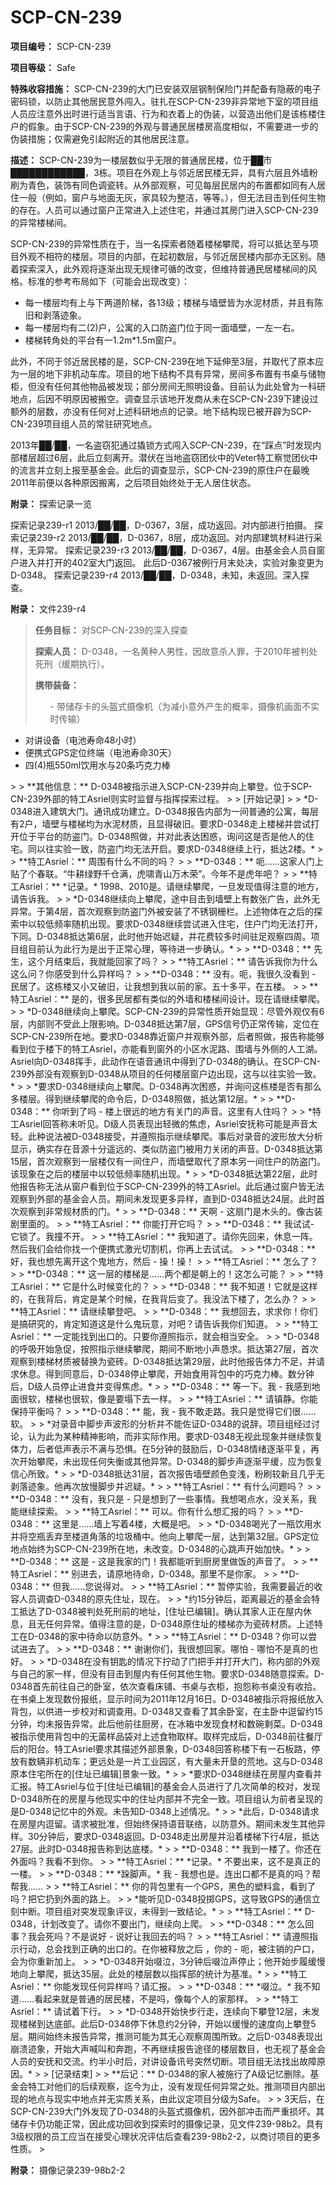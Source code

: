 # SCP-CN-239


**项目编号：**  SCP-CN-239

**项目等级：**  Safe

**特殊收容措施：**  SCP-CN-239的大门已安装双层钢制保险门并配备有隐蔽的电子密码锁，以防止其他居民意外闯入。驻扎在SCP-CN-239非异常地下室的项目组人员应注意外出时进行适当言语、行为和衣着上的伪装，以营造出他们是该栋楼住户的假象。由于SCP-CN-239的外观与普通民居楼房高度相似，不需要进一步的伪装措施；仅需避免引起附近的其他居民注意。

**描述：**  SCP-CN-239为一楼层数似乎无限的普通居民楼，位于██市████████████，3栋。项目在外观上与邻近居民楼无异，具有六层且外墙粉刷为青色，装饰有同色调瓷转。从外部观察，可见每层民居内的布置都如同有人居住一般（例如，窗户与地面无灰，家具较为整洁，等等。），但无法目击到任何生物的存在。人员可以通过窗户正常进入上述住宅，并通过其房门进入SCP-CN-239的异常楼梯间。

SCP-CN-239的异常性质在于，当一名探索者随着楼梯攀爬，将可以抵达至与项目外观不相符的楼层。项目的内部，在起初数层，与邻近居民楼内部亦无区别。随着探索深入，此外观将逐渐出现无规律可循的改变，但维持普通民居楼梯间的风格。标准的参考布局如下（可能会出现改变）：

- 每一楼层均有上与下两道阶梯，各13级；楼梯与墙壁皆为水泥材质，并且有陈旧和剥落迹象。
- 每一楼层均有二(2)户，公寓的入口防盗门位于同一面墙壁，一左一右。
- 楼梯转角处的平台有一1.2m*1.5m窗户。

此外，不同于邻近居民楼的是，SCP-CN-239在地下延伸至3层，并取代了原本应为一层的地下非机动车库。项目的地下结构不具有异常，房间多布置有书桌与储物柜，但没有任何其他物品被发现；部分房间无照明设备。目前认为此处曾为一科研地点，后因不明原因被搬空。调查显示该地开发商从未在SCP-CN-239下建设过额外的层数，亦没有任何对上述科研地点的记录。地下结构现已被开辟为SCP-CN-239项目组人员的常驻研究地点。

2013年██/██，一名盗窃犯通过撬锁方式闯入SCP-CN-239，在“踩点”时发现内部楼层超过6层，此后立刻离开。潜伏在当地盗窃团伙中的Veter特工察觉团伙中的流言并立刻上报至基金会。此后的调查显示，SCP-CN-239的原住户在最晚2011年前便以各种原因搬离，之后项目始终处于无人居住状态。

**附录：**  探索记录一览

探索记录239-r1 2013/██/██，D-0367，3层，成功返回。对内部进行拍摄。
探索记录239-r2 2013/██/██，D-0367，8层，成功返回。对内部建筑材料进行采样，无异常。
探索记录239-r3 2013/██/██，D-0367，4层。由基金会人员自窗户进入并打开的402室大门返回。
此后D-0367被例行月末处决，实验对象变更为D-0348。
探索记录239-r4 2013/██/██，D-0348，未知，未返回。深入探查。

**附录：**  文件239-r4


> **任务目标：** 对SCP-CN-239的深入探查
> 
> **探索人员：** D-0348，一名黄种人男性，因故意杀人罪，于2010年被判处死刑（缓期执行）。
> 
> **携带装备：** 
> 
> <ul>- &#24102;&#20648;&#23384;&#21345;&#30340;&#22836;&#30420;&#24335;&#25668;&#20687;&#26426;&#65288;&#20026;&#20943;&#23567;&#24847;&#22806;&#20135;&#29983;&#30340;&#27010;&#29575;&#65292;&#25668;&#20687;&#26426;&#30011;&#38754;&#19981;&#23454;&#26102;&#20256;&#36755;&#65289;
- &#23545;&#35762;&#35774;&#22791;&#65288;&#30005;&#27744;&#23551;&#21629;48&#23567;&#26102;&#65289;
- &#20415;&#25658;&#24335;GPS&#23450;&#20301;&#32456;&#31471;&#65288;&#30005;&#27744;&#23551;&#21629;30&#22825;&#65289;
- &#22235;(4)&#29942;550ml&#39278;&#29992;&#27700;&#19982;20&#26465;&#24039;&#20811;&#21147;&#26834;
</ul>> 
> **其他信息：** D-0348被指示进入SCP-CN-239并向上攀登。位于SCP-CN-239外部的特工Asriel则实时监督与指挥探索过程。
> 
> [开始记录]
> 
> *D-0348进入建筑大门。通讯成功建立。D-0348报告内部为一间普通的公寓，每层有2户，墙壁与楼梯均为水泥材质，且显得破旧。要求D-0348走上楼梯并尝试打开位于平台的防盗门。D-0348照做，并对此表达困惑，询问这是否是他人的住宅。同以往实验一致，防盗门均无法开启。要求D-0348继续上行，抵达2楼。* 
> 
> **特工Asriel：** 周围有什么不同的吗？
> 
> **D-0348：** 呃……这家人门上贴了个春联。“牛耕绿野千仓满，虎啸青山万木荣”。今年不是虎年吧？
> 
> **特工Asriel：** *记录。* 1998、2010是。请继续攀爬，一旦发现值得注意的地方，请告诉我。
> 
> *D-0348继续向上攀爬，途中目击到墙壁上有数张广告，此外无异常。于第4层，首次观察到防盗门外被安装了不锈钢栅栏。上述物体在之后的探索中以较低频率随机出现。要求D-0348继续尝试进入住宅，住户门均无法打开，下同。D-0348抵达第6层，此时他开始迟疑，并花费较多时间驻足观察四周。项目组目前认为此行为是出于正常心理，等待进一步确认。* 
> 
> **D-0348：** 先生，这个月结束后，我就能回家了吗？
> 
> **特工Asriel：** 请告诉我你为什么这么问？你感受到什么异样吗？
> 
> **D-0348：** 没有。呃，我很久没看到 - 民居了。这栋楼又小又破旧，让我想到我以前的家。五十多平，在五楼。
> 
> **特工Asriel：** 是的，很多民居都有类似的外墙和楼梯间设计。现在请继续攀爬。
> 
> *D-0348继续向上攀爬。SCP-CN-239的异常性质开始显现：尽管外观仅有6层，内部则不受此上限影响。D-0348抵达第7层，GPS信号仍正常传输，定位在SCP-CN-239所在地。要求D-0348靠近窗户并观察外部，后者照做，报告称能够看到位于楼下的特工Asriel，亦能看到窗外的小区水泥路、围墙与外侧的人工湖。Asriel向D-0348挥手，此动作在语音通讯中得到了D-0348的确认。在SCP-CN-239外部没有观察到D-0348从项目的任何楼层窗户边出现，这与以往实验一致。* 
> 
> *要求D-0348继续向上攀爬。D-0348再次困惑，并询问这栋楼是否有那么多楼层。得到继续攀爬的命令后，D-0348照做，抵达第12层。* 
> 
> **D-0348：** 你听到了吗 - 楼上很远的地方有关门的声音。这里有人住吗？
> 
> *特工Asriel回答称未听见。D级人员表现出轻微的焦虑，Asriel安抚称可能是声音太轻。此种说法被D-0348接受，并遵照指示继续攀爬。事后对录音的波形放大分析显示，确实存在音源十分遥远的、类似防盗门被用力关闭的声音。D-0348抵达第15层，首次观察到一层楼仅有一间住户，而墙壁取代了原本另一间住户的防盗门。该现象在之后的楼层中以较低频率随机出现。* 
> 
> *D-0348抵达第22层，此时他报告称无法从窗户看到位于SCP-CN-239外的特工Asriel。此后通过窗户皆无法观察到外部的基金会人员。期间未发现更多异样，直到D-0348抵达24层。此时首次观察到非常规材质的门。* 
> 
> **D-0348：** 天啊 - 这扇门是木头的。像古装剧里面的。
> 
> **特工Asriel：** 你能打开它吗？
> 
> **D-0348：** 我试试- 它锁了。我撞不开。
> 
> **特工Asriel：** 我知道了。请你先回来，休息一阵。然后我们会给你找一个便携式激光切割机，你再上去试试。
> 
> **D-0348：** 好，我也想先离开这个鬼地方，然后 - 操！操！
> 
> **特工Asriel：** 怎么了？
> 
> **D-0348：** 这一层的楼梯是……两个都是朝上的！这怎么可能？
> 
> **特工Asriel：** 它是什么时候变化的？
> 
> **D-0348：** 我不知道！它就是这样的，在我背后，肯定是某个时候，在我背后变了。我没法下楼了，怎么办？
> 
> **特工Asriel：** 请继续攀登吧。
> 
> **D-0348：** 我想回去，求求你！你们是搞研究的，肯定知道这是什么鬼玩意，对吧？请告诉我你们知道。
> 
> **特工Asriel：** 一定能找到出口的。只要你遵照指示，就会相当安全。
> 
> *D-0348的呼吸开始急促，按照指示继续攀爬，期间不断地小声恳求。抵达第27层，首次观察到楼梯材质被替换为瓷砖。D-0348抵达第29层，此时他报告体力不足，并请求休息。得到同意后，D-0348停止攀爬，开始食用背包中的巧克力棒。数分钟后，D级人员停止进食并变得焦虑。* 
> 
> **D-0348：** 等一下。我 - 我感到地面很软，楼梯也很软，像是要塌下去一样。
> 
> **特工Asriel：** 请镇静。你能保持平衡吗？
> 
> **D-0348：** 能，我 - 我不敢走路。我只是觉得它们很……软。
> 
> *对录音中脚步声波形的分析并不能佐证D-0348的说辞。项目组经过讨论，认为此为某种精神影响，而非实际作用。要求D-0348无视此现象并继续恢复体力，后者低声表示不满与恐惧。在5分钟的鼓励后，D-0348情绪逐渐平复，再次开始攀爬，未出现任何失衡或其他异常。D-0348的脚步声逐渐平缓，应为恢复信心所致。* 
> 
> *D-0348抵达31层，首次报告墙壁颜色变浅，粉刷较新且几乎无剥落迹象。他再次放慢脚步并迟疑。* 
> 
> **特工Asriel：** 有什么问题吗？
> 
> **D-0348：** 没有，我只是 - 只是想到了一些事情。我想喝点水，没关系，我能继续探索。
> 
> **特工Asriel：** 可以。你有什么想汇报的吗？
> 
> **D-0348：** 这里是……墙上写着4楼，大概是吧。
> 
> *D-0348喝光了一瓶饮用水并将空瓶丢弃至楼道角落的垃圾桶中。他向上攀爬一层，达到第32层。GPS定位地点始终为SCP-CN-239所在地，未改变。D-0348的心跳声开始加快。* 
> 
> **D-0348：** 这是 - 这是我家的门！我都能听到厨房里做饭的声音了。
> 
> **特工Asriel：** 别进去，请原地待命，D-0348。那里不是你家。
> 
> **D-0348：** 但我……您说得对。
> 
> **特工Asriel：** 暂停实验，我需要最近的收容人员调查D-0348的原先住址，现在。
> 
> *约15分钟后，距离最近的基金会特工抵达了D-0348被判处死刑前的地址，[住址已编辑]。确认其家人正在屋内休息，且无任何异常。值得注意的是，D-0348原住址的楼梯亦为瓷砖材质。上述特工在D-0348的家中待命以防意外。* 
> 
> **特工Asriel：** D-0348？你可以尝试进去了。
> 
> **D-0348：** 谢谢你们，我很想回家。哪怕 - 哪怕不是真的也好。
> 
> *D-0348在没有钥匙的情况下拧动了门把手并打开大门，称内部的外观与自己的家一样，但没有目击到屋内有任何其他生物。要求D-0348随意探索。D-0348首先前往自己的卧室，依次查看床铺、书桌与衣柜，抱怨称书桌没有收拾。在书桌上发现数份报纸，显示时间为2011年12月16日。D-0348被指示将报纸放入背包，以供进一步校对和调查用。D-0348又查看了其余卧室，在主卧中逗留约15分钟，均未报告异常。此后他前往厨房，在冰箱中发现食材和数碗剩菜。D-0348被指示使用背包中的无菌样品袋对上述食物取样。取样完成后，D-0348前往餐厅后的阳台。特工Asriel要求其描述外部景象，D-0348回答称楼下有一石板路，停放有数辆非机动车；更远处是一片工业园区，有大量未开垦的荒地。这与D-0348原本住宅所在的[住址已编辑]景象一致。* 
> 
> *要求D-0348继续在房屋内查看并汇报。特工Asriel与位于[住址已编辑]的基金会人员进行了几次简单的校对，发现D-0348所在的房屋与他现实中的住址内部并不完全一致。项目组认为前者呈现的是D-0348记忆中的外观。未告知D-0348上述情况。* 
> 
> *此后，D-0348请求在房屋内逗留。请求被批准，但始终保持语音联络，以防意外。期间未发生其他异样。30分钟后，要求D-0348返回。D-0348走出房屋并沿着楼梯下行4层，抵达27层。此时D-0348报告称到达底楼。* 
> 
> **D-0348：** 我到一楼了。你还在外面吗？我看不到你。
> 
> **特工Asriel：** *记录。* 不要出来，这不是真正的一楼。
> 
> **D-0348：** *跺脚声。* 我 - 我想也是。连出口都不是真的吗？帮帮我……
> 
> **特工Asriel：** 你的背包里有一个GPS，黑色的塑料盒，看到了吗？把它扔到外面的路上。
> 
> *能听见D-0348投掷GPS，这导致GPS的通信立刻中断。项目组对突发现象评议，未得到一致结论。* 
> 
> **特工Asriel：** D-0348，计划改变了。请你不要出门，继续向上爬。
> 
> **D-0348：** 怎么回事？我会死吗？不是说好 - 说好让我回去的吗？
> 
> **特工Asriel：** 请遵照指示行动，总会找到正确的出口的。在你被释放之后 ，你的 - 呃，被注销的户口，会为你重新加上。
> 
> *D-0348开始啜泣，3分钟后啜泣声停止；他开始步履缓慢地向上攀爬，抵达35层。此处的楼层数以指挥部的统计为基准。* 
> 
> **特工Asriel：** 你能发现任何异样吗？请汇报。
> 
> **D-0348：** *啜泣。* 我不知道……看起来就是普通的居民楼，不是吗，像每个人的家那样。
> 
> **特工Asriel：** 请试着下行。
> 
> *D-0348开始快步行走，连续向下攀登12层，未发现楼梯到达底部。此后D-0348停下休息约2分钟，开始以缓慢的速度向上攀登5层。期间始终未报告异常，推测可能为其无心观察周围所致。之后D-0348表现出崩溃迹象，开始大声喊叫和奔跑，不再继续报告途径的楼层数目，也无视了基金会人员的安抚和交流。约半小时后，对讲设备讯号突然切断。项目组无法找出故障原因。* 
> 
> [记录结束]
> 
> **后记：** D-0348的家人被施行了A级记忆删除。基金会特工对他们的后续观察，迄今为止，没有发现任何异常之处。推测项目内部出现的地点与现实中地点并无实质关系，由此议定项目分级为Safe。
> 
> 3天后，在SCP-CN-239大门外发现了D-0348的头盔式摄像机，因外部冲击而严重损坏。其储存卡仍功能正常，因此成功回收到探索时的摄像记录，见文件239-98b2。具有3级权限的员工应当在接受心理状况评估后查看239-98b2-2，以商讨项目的更多性质。
> 

**附录：** 摄像记录239-98b2-2



